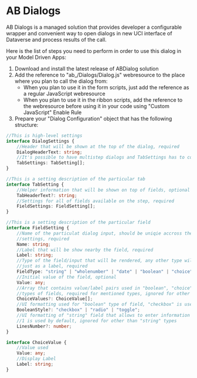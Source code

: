 # AB Dialogs
AB Dialogs is a managed solution that provides developer a configurable wrapper and convenient way to open dialogs in new UCI interface of Dataverse and process results of the call.

Here is the list of steps you need to perform in order to use this dialog in your Model Driven Apps:
1. Download and install the latest release of ABDialog solution
1. Add the reference to "ab_/Dialogs/Dialog.js" webresource to the place where you plan to call the dialog from:
    * When you plan to use it in the form scripts, just add the reference as a regular JavaScript webresource
    * When you plan to use it in the ribbon scripts, add the reference to the webresource before using it in your code using "Custom JavaScript" Enable Rule
1. Prepare your "Dialog Configuration" object that has the following structure:
```typescript
//This is high-level settings
interface DialogSettings {
    //Header that will be shown at the top of the dialog, required
    DialogHeaderText: string;
    //It's possible to have multistep dialogs and TabSettings has to contain all of the step available, required
    TabSettings: TabSetting[];
}

//This is a setting description of the particular tab
interface TabSetting {
    //Helper information that will be shown on top of fields, optional
    TabHeaderText?: string;
    //Settings for all of fields available on the step, required
    FieldSettings: FieldSetting[];
}

//This is a setting description of the particular field
interface FieldSetting {
    //Name of the particulat dialog input, should be uniqie accross the dialog 
    //settings, required
    Name: string;
    //Label that will be show nearby the field, required
    Label: string;
    //Type of the field/input that will be rendered, any other type will be rendered
    //just as a label, required
    FieldType: "string" | "wholenumber" | "date" | "boolean" | "choice" | "choices";
    //Initial value of the field, optional
    Value: any;
    //Array that contains value/label pairs used in "boolean", "choice" and "choices"
    //types of fields, required for mentioned types, ignored for other
    ChoiceValues?: ChoiceValue[];
    //UI formatting used for "boolean" type of field, "checkbox" is used by default, optional
    BooleanStyle?: "checkbox" | "radio" | "toggle";
    //UI formatting of "string" field that allows to enter information in multi-line format,
    //1 is used by default, ignored for other than "string" types
    LinesNumber?: number;
}

interface ChoiceValue {
    //Value used
    Value: any;
    //Display Label
    Label: string;
}
```